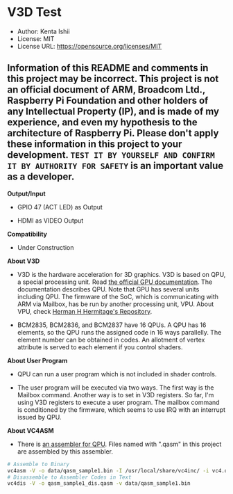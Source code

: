 # V3D Test

* Author: Kenta Ishii
* License: MIT
* License URL: https://opensource.org/licenses/MIT

## Information of this README and comments in this project may be incorrect. This project is not an official document of ARM, Broadcom Ltd., Raspberry Pi Foundation and other holders of any Intellectual Property (IP), and is made of my experience, and even my hypothesis to the architecture of Raspberry Pi. Please don't apply these information in this project to your development. `TEST IT BY YOURSELF AND CONFIRM IT BY AUTHORITY FOR SAFETY` is an important value as a developer.

**Output/Input**

* GPIO 47 (ACT LED) as Output

* HDMI as VIDEO Output

**Compatibility**

* Under Construction

**About V3D**

* V3D is the hardware acceleration for 3D graphics. V3D is based on QPU, a special processing unit. Read [the official GPU documentation](https://www.raspberrypi.org/documentation/hardware/raspberrypi/bcm2835/README.md). The documentation describes QPU. Note that GPU has several units including QPU. The firmware of the SoC, which is communicating with ARM via Mailbox, has be run by another processing unit, VPU. About VPU, check [Herman H Hermitage's Repository](https://github.com/hermanhermitage/videocoreiv).

* BCM2835, BCM2836, and BCM2837 have 16 QPUs. A QPU has 16 elements, so the QPU runs the assigned code in 16 ways parallelly. The element number can be obtained in codes. An allotment of vertex attribute is served to each element if you control shaders.

**About User Program**

* QPU can run a user program which is not included in shader controls.

* The user program will be executed via two ways. The first way is the Mailbox command. Another way is to set in V3D registers. So far, I'm using V3D registers to execute a user program. The mailbox command is conditioned by the firmware, which seems to use IRQ with an interrupt issued by QPU.

**About VC4ASM**

* There is [an assembler for QPU](http://maazl.de/project/vc4asm/doc/index.html). Files named with ".qasm" in this project are assembled by this assembler.

```bash
# Assemble to Binary
vc4asm -V -o data/qasm_sample1.bin -I /usr/local/share/vc4inc/ -i vc4.qinc qasm_sample1.qasm
# Disassemble to Assembler Codes in Text
vc4dis -V -o qasm_sample1_dis.qasm -v data/qasm_sample1.bin
```
